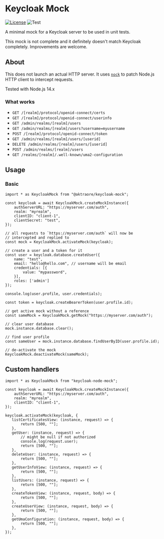 # Keycloak Mock

[![License](https://img.shields.io/:license-mit-blue.svg)](http://doge.mit-license.org)
![Test](https://github.com/aktraore/keycloak-mock/actions/workflows/test.yml/badge.svg)

A minimal mock for a Keycloak server to be used in unit tests.

This mock is not complete and it definitely doesn't match Keycloak completely. Improvements are welcome.

## About
This does not launch an actual HTTP server. It uses [`nock`](https://github.com/nock/nock) to patch Node.js HTTP client to intercept requests.

Tested with Node.js 14.x

### What works
* `GET /[realm]/protocol/openid-connect/certs`
* `GET /[realm]/protocol/openid-connect/userinfo`
* `GET /admin/realms/[realm]/users`
* `GET /admin/realms/[realm]/users?username=myusername`
* `POST /[realm]/protocol/openid-connect/token`
* `GET /admin/realms/[realm]/users/[userid]`
* `DELETE /admin/realms/[realm]/users/[userid]`
* `POST /admin/realms/[realm]/users`
* `GET /realms/[realm]/.well-known/uma2-configuration`

## Usage
### Basic
    import * as KeycloakMock from "@aktraore/keycloak-mock";

    const keycloak = await KeycloakMock.createMockInstance({
        authServerURL: "https://myserver.com/auth",
        realm: "myrealm",
        clientID: "client-1",
        clientSecret: "test",
    });

    // all requests to `https://myserver.com/auth` will now be
    // intercepted and replied to
    const mock = KeycloakMock.activateMock(keycloak);

    // create a user and a token for it
    const user = keycloak.database.createUser({
        name: "test",
        email: "hello@hello.com", // username will be email
        credentials: [{
            value: "mypassword",
        }],
        roles: ['admin']
    });

    console.log(user.profile, user.credentials);

    const token = keycloak.createBearerToken(user.profile.id);

    // get active mock without a reference
    const sameMock = KeycloakMock.getMock("https://myserver.com/auth");

    // clear user database
    mock.instance.database.clear();

    // find user profile
    const sameUser = mock.instance.database.findUserByID(user.profile.id);

    // de-activate the mock
    KeycloakMock.deactivateMock(sameMock);

## Custom handlers

    import * as KeycloakMock from "keycloak-node-mock";

    const keycloak = await KeycloakMock.createMockInstance({
        authServerURL: "https://myserver.com/auth",
        realm: "myrealm",
        clientID: "client-1",
    });

    keycloak.activateMock(keycloak, {
       listCertificatesView: (instance, request) => {
           return [500, ""];
       },
       getUser: (instance, request) => {
           // might be null if not authorized
           console.log(request.user);
           return [500, ""];
       },
       deleteUser: (instance, request) => {
           return [500, ""];
       },
       getUserInfoView: (instance, request) => {
           return [500, ""];
       },
       listUsers: (instance, request) => {
           return [500, ""];
       },
       createTokenView: (instance, request, body) => {
           return [500, ""];
       },
       createUserView: (instance, request, body) => {
           return [500, ""];
       },
       getUmaConfiguration: (instance, request, body) => {
           return [500, ""];
       },
    });
